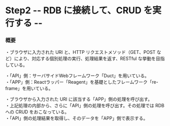 # Step2 -- RDB に接続して、CRUD を実行する --

### 概要

・ブラウザに入力された URI と、HTTP リクエストメソッド（GET、POST など）により、対応する個別処理の実行、処理結果を返す、RESTful な挙動を目指している。<br>

・「API」側：サーバサイドWebフレームワーク「Duct」を用いている。<br>
・「APP」側：Reactラッパー「Reagent」を基礎としたフレームワーク「re-frame」を用いている。<br>

・ブラウザから入力された URI に該当する「APP」側の処理を呼び出す。<br>
・上記処理の内部から、さらに「API」側の処理を呼び出す。その処理では RDB への CRUD をおこなっている。<br>
・「API」側の処理結果を取得し、そのデータを「APP」側で表示する。<br>
